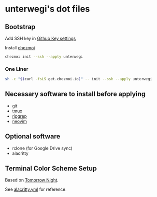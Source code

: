 # unterwegi's dot files

## Bootstrap

Add SSH key in [Github Key settings](https://github.com/settings/keys)

Install [chezmoi](https://www.chezmoi.io/install/)

```bash
chezmoi init --ssh --apply unterwegi
```

### One Liner

```bash
sh -c "$(curl -fsLS get.chezmoi.io)" -- init --ssh --apply unterwegi
```

## Necessary software to install before applying

* git
* tmux
* [ripgrep](https://github.com/BurntSushi/ripgrep)
* [neovim](https://github.com/neovim/neovim/wiki/Installing-Neovim)

## Optional software

* rclone (for Google Drive sync)
* alacritty

## Terminal Color Scheme Setup

Based on [Tomorrow Night](https://github.com/ChrisKempson/Tomorrow-Theme#tomorrow-night).

See [alacritty.yml](private_dot_config/alacritty/alacritty.yml) for reference.
